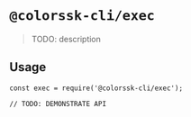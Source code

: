 # `@colorssk-cli/exec`

> TODO: description

## Usage

```
const exec = require('@colorssk-cli/exec');

// TODO: DEMONSTRATE API
```
